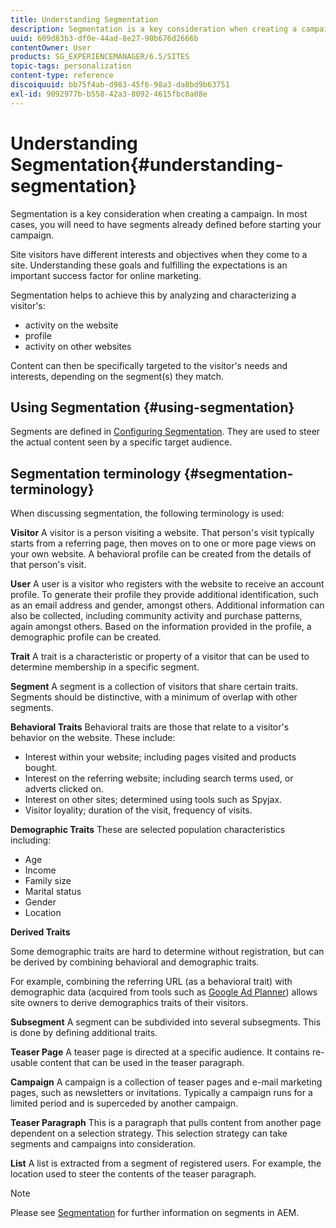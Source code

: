 ```yaml
---
title: Understanding Segmentation
description: Segmentation is a key consideration when creating a campaign. In most cases, you will need to have segments already defined before starting your campaign.
uuid: 609d83b3-df0e-44ad-8e27-90b676d2666b
contentOwner: User
products: SG_EXPERIENCEMANAGER/6.5/SITES
topic-tags: personalization
content-type: reference
discoiquuid: bb75f4ab-d983-45f6-98a3-da8bd9b63751
exl-id: 9092977b-b558-42a3-8092-4615fbc0a08e
---
```

# Understanding Segmentation{#understanding-segmentation}

Segmentation is a key consideration when creating a campaign. In most cases, you will need to have segments already defined before starting your campaign.

Site visitors have different interests and objectives when they come to a site. Understanding these goals and fulfilling the expectations is an important success factor for online marketing.

Segmentation helps to achieve this by analyzing and characterizing a visitor's:

* activity on the website
* profile
* activity on other websites

Content can then be specifically targeted to the visitor's needs and interests, depending on the segment(s) they match.

## Using Segmentation {#using-segmentation}

Segments are defined in [Configuring Segmentation](/help/sites-administering/campaign-segmentation.md). They are used to steer the actual content seen by a specific target audience.

## Segmentation terminology {#segmentation-terminology}

When discussing segmentation, the following terminology is used:

**Visitor** A visitor is a person visiting a website. That person's visit typically starts from a referring page, then moves on to one or more page views on your own website. A behavioral profile can be created from the details of that person's visit.

**User** A user is a visitor who registers with the website to receive an account profile. To generate their profile they provide additional identification, such as an email address and gender, amongst others. Additional information can also be collected, including community activity and purchase patterns, again amongst others. Based on the information provided in the profile, a demographic profile can be created.

**Trait** A trait is a characteristic or property of a visitor that can be used to determine membership in a specific segment.

**Segment** A segment is a collection of visitors that share certain traits. Segments should be distinctive, with a minimum of overlap with other segments.

**Behavioral Traits** Behavioral traits are those that relate to a visitor's behavior on the website. These include:

* Interest within your website; including pages visited and products bought.
* Interest on the referring website; including search terms used, or adverts clicked on.
* Interest on other sites; determined using tools such as Spyjax.
* Visitor loyality; duration of the visit, frequency of visits.

**Demographic Traits** These are selected population characteristics including:

* Age
* Income
* Family size
* Marital status
* Gender
* Location

**Derived Traits**

Some demographic traits are hard to determine without registration, but can be derived by combining behavioral and demographic traits.

For example, combining the referring URL (as a behavioral trait) with demographic data (acquired from tools such as [Google Ad Planner](https://www.google.com/adplanner/)) allows site owners to derive demographics traits of their visitors.

**Subsegment** A segment can be subdivided into several subsegments. This is done by defining additional traits.

**Teaser Page** A teaser page is directed at a specific audience. It contains re-usable content that can be used in the teaser paragraph.

**Campaign** A campaign is a collection of teaser pages and e-mail marketing pages, such as newsletters or invitations. Typically a campaign runs for a limited period and is superceded by another campaign.

**Teaser Paragraph** This is a paragraph that pulls content from another page dependent on a selection strategy. This selection strategy can take segments and campaigns into consideration.

**List** A list is extracted from a segment of registered users. For example, the location used to steer the contents of the teaser paragraph.

>[!NOTE]
>
>Please see [Segmentation](/help/sites-administering/campaign-segmentation.md) for further information on segments in AEM.
